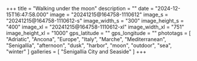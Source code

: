 +++
title = "Walking under the moon"
description = ""
date = "2024-12-15T16:47:58.000"
image = "20241215@164758-1110612"
image_s = "20241215@164758-1110612-s"
image_width_s = "300"
image_height_s = "400"
image_xl = "20241215@164758-1110612-xl"
image_width_xl = "751"
image_height_xl = "1000"
gps_latitude = ""
gps_longitude = ""
phototags = [ "Adriatic", "Ancona", "Europe", "Italy", "Marche", "Mediterranean", "Senigallia", "afternoon", "dusk", "harbor", "moon", "outdoor", "sea", "winter" ]
galleries = [ "Senigallia City and Seaside" ]
+++
